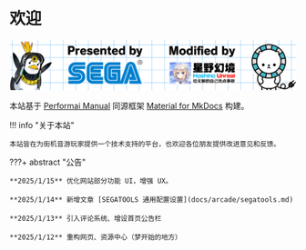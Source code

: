 # 欢迎

<div align="center">
  <img src="/assets/banner.png">
</div>

本站基于 [Performai Manual](https://performai.evilleaker.com/manual/) 同源框架 [Material for MkDocs](https://squidfunk.github.io/mkdocs-material/) 构建。

!!! info "关于本站"

    本站皆在为街机音游玩家提供一个技术支持的平台，也欢迎各位朋友提供改进意见和反馈。

???+ abstract "公告"
    
    **2025/1/15** 优化网站部分功能 UI，增强 UX。

    **2025/1/14** 新增文章 [SEGATOOLS 通用配置设置](docs/arcade/segatools.md)

    **2025/1/13** 引入评论系统、增设首页公告栏

    **2025/1/12** 重构网页、资源中心（梦开始的地方）